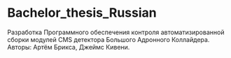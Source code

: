 # Bachelor_thesis_Russian
Разработка Программного обеспечения контроля автоматизированной сборки модулей CMS детектора Большого Адронного Коллайдера.
Авторы: Артём Брикса, Джеймс Кивени.

